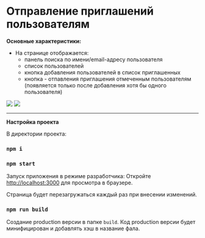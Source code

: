 # Отправление приглашений пользователям
**Основные характеристики:**
+ На странице отображается:
    +  панель поиска по имени/email-адресу пользователя
    +  список пользователей
    +  кнопка добавления  пользователей в список приглашенных
    +  кнопка - отпавления приглашения отмеченным пользователям (появляется только после добавления хотя бы одного пользователя)
  
![](https://imageup.ru/img283/4053810/invites.jpg)
![](https://imageup.ru/img34/4053811/invites2.jpg)

___
**Настройка проекта**

В директории проекта:

### `npm i`

### `npm start`

Запуск приложения в режиме разработчика:
Откройте [http://localhost:3000](http://localhost:3000) для просмотра в браузере.

Страница будет перезагружаться каждый раз при внесении изменений.


### `npm run build`

Создание production версии в папке `build`.
Код production версии будет минифицирован и добавлять хэш в название фала.


